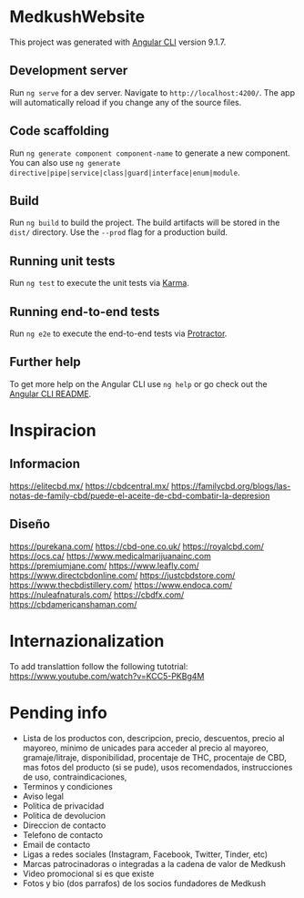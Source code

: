 # MedkushWebsite

This project was generated with [Angular CLI](https://github.com/angular/angular-cli) version 9.1.7.

## Development server

Run `ng serve` for a dev server. Navigate to `http://localhost:4200/`. The app will automatically reload if you change any of the source files.

## Code scaffolding

Run `ng generate component component-name` to generate a new component. You can also use `ng generate directive|pipe|service|class|guard|interface|enum|module`.

## Build

Run `ng build` to build the project. The build artifacts will be stored in the `dist/` directory. Use the `--prod` flag for a production build.

## Running unit tests

Run `ng test` to execute the unit tests via [Karma](https://karma-runner.github.io).

## Running end-to-end tests

Run `ng e2e` to execute the end-to-end tests via [Protractor](http://www.protractortest.org/).

## Further help

To get more help on the Angular CLI use `ng help` or go check out the [Angular CLI README](https://github.com/angular/angular-cli/blob/master/README.md).

# Inspiracion

## Informacion

https://elitecbd.mx/
https://cbdcentral.mx/
https://familycbd.org/blogs/las-notas-de-family-cbd/puede-el-aceite-de-cbd-combatir-la-depresion

## Diseño

https://purekana.com/
https://cbd-one.co.uk/
https://royalcbd.com/
https://ocs.ca/
https://www.medicalmarijuanainc.com
https://premiumjane.com/
https://www.leafly.com/
https://www.directcbdonline.com/
https://justcbdstore.com/
https://www.thecbdistillery.com/
https://www.endoca.com/
https://nuleafnaturals.com/
https://cbdfx.com/
https://cbdamericanshaman.com/

# Internazionalization

To add translattion follow the following tutotrial: https://www.youtube.com/watch?v=KCC5-PKBg4M

# Pending info 

- Lista de los productos con, descripcion, precio, descuentos, precio al mayoreo, minimo de unicades para acceder al precio al mayoreo, gramaje/litraje, disponibilidad, procentaje de THC, procentaje de CBD, mas fotos del producto (si se pude), usos recomendados, instrucciones de uso, contraindicaciones, 
- Terminos y condiciones
- Aviso legal
- Politica de privacidad 
- Politica de devolucion
- Direccion de contacto
- Telefono de contacto
- Email de contacto
- Ligas a redes sociales (Instagram, Facebook, Twitter, Tinder, etc)
- Marcas patrocinadoras o integradas a la cadena de valor de Medkush 
- Video promocional si es que existe
- Fotos y bio (dos parrafos) de los socios fundadores de Medkush
